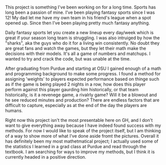 This project is something I've been working on for a long time. Sports has long been a passion of mine. I've been playing fantasy sports since I was 12! My dad let me have my own team in his friend's league when a spot opened up. Since then I've been playing pretty much fantasy anything.

Daily fantasy sports let you create a new lineup every day/week which is great if your season long team is struggling. I was also intruiged by how the "sharks", aka the guys who do it for a living win consistently. No doubt they are great fans and watch the games, but they let their math make the decisions with their models. It's all a game of numbers and matchups. I wanted to try and crack the code, but was unable at the time.

After graduating from Purdue and starting at OSU I gained enough of a math and programming background to make some progress. I found a method for assigning 'weights' to players expected performance based on thinge such as if the game is being played 2 nights in a row, how does this player perform against this player gaurding him historically, or that team historically, is it a revenege game, a rivalrly game? Will it be a blowout and he see reduced minutes and production? There are endless factors that are difficult to capture, especially as at the end of the day the players are humans.

Right now this project isn't the most presentable here on GH, and I don't want to give everything away because I have indeed found success with my methods. For now I would like to speak of the project itself, but I am thinking of a way to show more of what I've done aside fromt the pictures. Overall it has definitely been my most mathetmatical project; I actually used some of the statistics I learned in a grad class at Purdue and read through the textbook. I am searching for ways to improve my methods, but I think it is currently headed in a positive direction.
